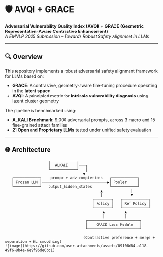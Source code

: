 # 🛡️ AVQI + GRACE

**Adversarial Vulnerability Quality Index (AVQI)** + **GRACE (Geometric Representation-Aware Contrastive Enhancement)**  
_A EMNLP 2025 Submission – Towards Robust Safety Alignment in LLMs_

---

## 🔍 Overview

This repository implements a robust adversarial safety alignment framework for LLMs based on:
- **GRACE**: A contrastive, geometry-aware fine-tuning procedure operating in the **latent space**
- **AVQI**: A principled metric for **intrinsic vulnerability diagnosis** using latent cluster geometry

The pipeline is benchmarked using:
- **ALKALI Benchmark**: 9,000 adversarial prompts, across 3 macro and 15 fine-grained attack families
- **21 Open and Proprietary LLMs** tested under unified safety evaluation

---

## 🌐 Architecture

```text
                    ┌────────────┐
                    │  ALKALI    │───┐
                    └────────────┘   │
                                    ▼
   ┌────────────┐    prompt + adv completions   ┌────────────┐
   │ Frozen LLM │──────────────────────────────▶│ Pooler     │
   └────────────┘   output_hidden_states        └────────────┘
                                            ▲             │
                                            │             ▼
                                        ┌────────┐   ┌────────────┐
                                        │ Policy │   │ Ref Policy │
                                        └────────┘   └────────────┘
                                             ▲         ▲
                                             │         │
                                     ┌────────────────────────┐
                                     │    GRACE Loss Module   │
                                     └────────────────────────┘

                                    (Contrastive preference + merge + separation + KL smoothing)
![image](https://github.com/user-attachments/assets/09108d84-a118-49f6-8b4e-6e9f96de0bc1)
